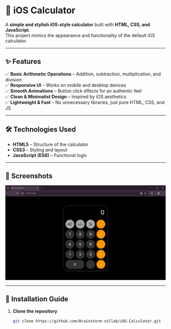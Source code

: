 # 📱 iOS Calculator

A **simple and stylish iOS-style calculator** built with **HTML, CSS, and JavaScript**.  
This project mimics the appearance and functionality of the default iOS calculator.

---

## ✨ Features
✅ **Basic Arithmetic Operations** – Addition, subtraction, multiplication, and division  
✅ **Responsive UI** – Works on mobile and desktop devices  
✅ **Smooth Animations** – Button click effects for an authentic feel  
✅ **Clean & Minimalist Design** – Inspired by iOS aesthetics  
✅ **Lightweight & Fast** – No unnecessary libraries, just pure HTML, CSS, and JS  

---

## 🛠️ Technologies Used
- **HTML5** – Structure of the calculator  
- **CSS3** – Styling and layout  
- **JavaScript (ES6)** – Functional logic  

---

## 📸 Screenshots
![iOS Calculator Screenshot](screenshot.png)


---

## 🚀 Installation Guide
1. **Clone the repository**  
   ```sh
   git clone https://github.com/Brainstorm-collab/iOS-Calculator.git
